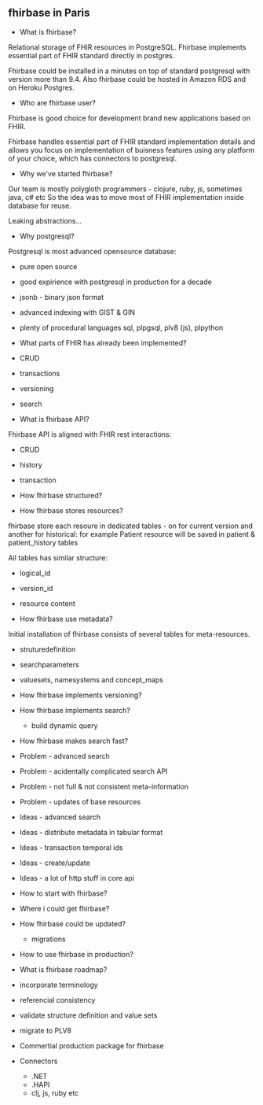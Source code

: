 ## fhirbase in Paris

* What is fhirbase?

Relational storage of FHIR resources in PostgreSQL.
Fhirbase implements essential part of FHIR standard directly in postgres.

Fhirbase could be installed in a minutes on top of standard postgresql with version more than 9.4.
Also fhirbase could be hosted in Amazon RDS and on Heroku Postgres.

* Who are fhirbase user?

Fhirbase is good choice for development brand new applications based on FHIR.

Fhirbase handles essential part of FHIR standard implementation details and
allows you focus on implementation of buisness features using any platform of your choice,
which has connectors to postgresql.

* Why we've started fhirbase?

Our team is mostly polygloth programmers - clojure, ruby, js, sometimes java, c# etc
So the idea was to move most of FHIR implementation inside database for reuse.

Leaking abstractions...

* Why postgresql?

Postgresql is most advanced opensource database:

 * pure open source
 * good expirience with postgresql in production for a decade
 * jsonb - binary json format
 * advanced indexing with GIST & GIN
 * plenty of procedural languages sql, plpgsql, plv8 (js), plpython


* What parts of FHIR has already been implemented?

 * CRUD
 * transactions
 * versioning
 * search

* What is fhirbase API?

Fhirbase API is aligned with FHIR rest interactions:

 * CRUD
 * history
 * transaction

* How fhirbase structured?

* How fhirbase stores resources?

 fhirbase store each resoure in dedicated tables - on for current version and another for historical:
 for example Patient resource will be saved in patient & patient_history tables

 All tables has similar structure:

 * logical_id
 * version_id
 * resource content

* How fhirbase use metadata?

 Initial installation of fhirbase consists of several tables for meta-resources.

 * struturedefinition
 * searchparameters
 * valuesets, namesystems and concept_maps

* How fhirbase implements versioning?
* How fhirbase implements search?

  * build dynamic query

* How fhirbase makes search fast?

* Problem - advanced search
* Problem - acidentally complicated search API
* Problem - not full & not consistent meta-information
* Problem - updates of base resources

* Ideas - advanced search
* Ideas - distribute metadata in tabular format
* Ideas - transaction temporal ids
* Ideas - create/update
* Ideas - a lot of http stuff in core api

* How to start with fhirbase?

* Where i could get fhirbase?

* How fhirbase could be updated?
  * migrations

* How to use fhirbase in production?

* What is fhirbase roadmap?

 * incorporate terminology
 * referencial consistency
 * validate structure definition and value sets
 * migrate to PLV8

* Commertial production package for fhirbase

* Connectors
  * .NET
  * .HAPI
  * clj, js, ruby etc
